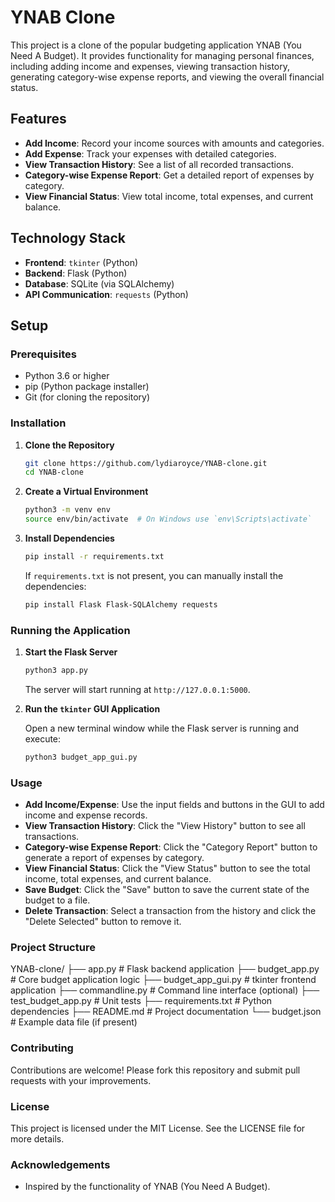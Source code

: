 # YNAB Clone

This project is a clone of the popular budgeting application YNAB (You Need A Budget). It provides functionality for managing personal finances, including adding income and expenses, viewing transaction history, generating category-wise expense reports, and viewing the overall financial status.

## Features

- **Add Income**: Record your income sources with amounts and categories.
- **Add Expense**: Track your expenses with detailed categories.
- **View Transaction History**: See a list of all recorded transactions.
- **Category-wise Expense Report**: Get a detailed report of expenses by category.
- **View Financial Status**: View total income, total expenses, and current balance.

## Technology Stack

- **Frontend**: `tkinter` (Python)
- **Backend**: Flask (Python)
- **Database**: SQLite (via SQLAlchemy)
- **API Communication**: `requests` (Python)

## Setup

### Prerequisites

- Python 3.6 or higher
- pip (Python package installer)
- Git (for cloning the repository)

### Installation

1. **Clone the Repository**

    ```sh
    git clone https://github.com/lydiaroyce/YNAB-clone.git
    cd YNAB-clone
    ```

2. **Create a Virtual Environment**

    ```sh
    python3 -m venv env
    source env/bin/activate  # On Windows use `env\Scripts\activate`
    ```

3. **Install Dependencies**

    ```sh
    pip install -r requirements.txt
    ```

    If `requirements.txt` is not present, you can manually install the dependencies:

    ```sh
    pip install Flask Flask-SQLAlchemy requests
    ```

### Running the Application

1. **Start the Flask Server**

    ```sh
    python3 app.py
    ```

    The server will start running at `http://127.0.0.1:5000`.

2. **Run the `tkinter` GUI Application**

    Open a new terminal window while the Flask server is running and execute:

    ```sh
    python3 budget_app_gui.py
    ```

### Usage

- **Add Income/Expense**: Use the input fields and buttons in the GUI to add income and expense records.
- **View Transaction History**: Click the "View History" button to see all transactions.
- **Category-wise Expense Report**: Click the "Category Report" button to generate a report of expenses by category.
- **View Financial Status**: Click the "View Status" button to see the total income, total expenses, and current balance.
- **Save Budget**: Click the "Save" button to save the current state of the budget to a file.
- **Delete Transaction**: Select a transaction from the history and click the "Delete Selected" button to remove it.

### Project Structure

YNAB-clone/
├── app.py # Flask backend application
├── budget_app.py # Core budget application logic
├── budget_app_gui.py # tkinter frontend application
├── commandline.py # Command line interface (optional)
├── test_budget_app.py # Unit tests
├── requirements.txt # Python dependencies
├── README.md # Project documentation
└── budget.json # Example data file (if present)


### Contributing

Contributions are welcome! Please fork this repository and submit pull requests with your improvements.

### License

This project is licensed under the MIT License. See the LICENSE file for more details.

### Acknowledgements

- Inspired by the functionality of YNAB (You Need A Budget).

